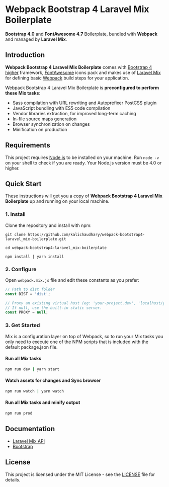 # Webpack Bootstrap 4 Laravel Mix Boilerplate
**Bootstrap 4.0** and **FontAwesome 4.7** Boilerplate, bundled with **Webpack** and managed by **Laravel Mix**.


## Introduction
**Webpack Bootstrap 4 Laravel Mix Boilerplate** comes with [Bootstrap 4 higher](https://getbootstrap.com/) framework, [FontAwesome](http://fontawesome.io/) icons pack and makes use of [Laravel Mix](https://laravel-mix.com) for defining basic [Webpack](http://github.com/webpack/webpack) build steps for your application.

Webpack Bootstrap 4 Laravel Mix Boilerplate is **preconfigured to perform these Mix tasks**:
- Sass compilation with URL rewriting and Autoprefixer PostCSS plugin
- JavaScript bundling with ES5 code compilation
- Vendor libraries extraction, for improved long-term caching
- In-file source maps generation
- Browser synchronization on changes
- Minification on production


## Requirements

This project requires [Node.js](https://nodejs.org/) to be installed on your machine. Run <code>node -v</code> on your shell to check if you are ready. Your Node.js version must be 4.0 or higher.


## Quick Start
These instructions will get you a copy of **Webpack Bootstrap 4 Laravel Mix Boilerplate** up and running on your local machine.

### 1. Install
Clone the repository and install with npm:
```shell
git clone https://github.com/kalichaudhary/webpack-bootstrap4-laravel_mix-boilerplate.git
```
```shell
cd webpack-bootstrap4-laravel_mix-boilerplate
```
```shell
npm install | yarn install
```

### 2. Configure
Open <code>webpack.mix.js</code> file and edit these constants as you prefer:
```javascript
// Path to dist folder
const DIST = 'dist';

// Proxy an existing virtual host (eg: 'your-project.dev', 'localhost/your-project').
// If null, use the built-in static server.
const PROXY = null;
```

### 3. Get Started
Mix is a configuration layer on top of Webpack, so to run your Mix tasks you only need to execute one of the NPM scripts that is included with the default package.json file.

#### Run all Mix tasks
```bash
npm run dev | yarn start
```

#### Watch assets for changes and Sync browser
```bash
npm run watch | yarn watch
```

#### Run all Mix tasks and minify output
```bash
npm run prod
```


## Documentation
- [Laravel Mix API](https://github.com/JeffreyWay/laravel-mix/tree/master/docs#readme)
- [Bootstrap](https://getbootstrap.com/docs/4.0/getting-started/introduction/)


## License
This project is licensed under the MIT License - see the [LICENSE](LICENSE) file for details.
